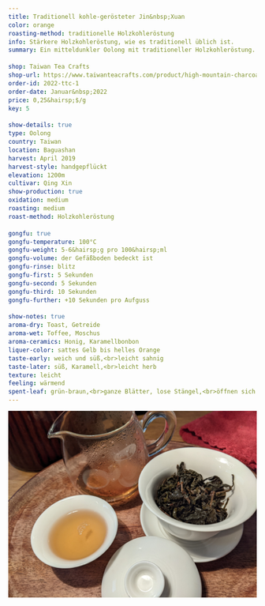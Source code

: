 ```yaml
---
title: Traditionell kohle-gerösteter Jin&nbsp;Xuan
color: orange
roasting-method: traditionelle Holzkohleröstung
info: Stärkere Holzkohleröstung, wie es traditionell üblich ist.
summary: Ein mitteldunkler Oolong mit traditioneller Holzkohleröstung. Süße Honignoten verbinden sich mit deutlichen, aber nicht zu starken Röstnoten und erinnern stellenweise an den Geschmack von Karamellbonbons.

shop: Taiwan Tea Crafts
shop-url: https://www.taiwanteacrafts.com/product/high-mountain-charcoal-pit-fired-oolong-tea
order-id: 2022-ttc-1
order-date: Januar&nbsp;2022
price: 0,25&hairsp;$/g
key: 5

show-details: true
type: Oolong
country: Taiwan
location: Baguashan
harvest: April 2019
harvest-style: handgepflückt
elevation: 1200m
cultivar: Qing Xin
show-production: true
oxidation: medium
roasting: medium
roast-method: Holzkohleröstung

gongfu: true
gongfu-temperature: 100°C
gongfu-weight: 5-6&hairsp;g pro 100&hairsp;ml
gongfu-volume: der Gefäßboden bedeckt ist
gongfu-rinse: blitz
gongfu-first: 5 Sekunden
gongfu-second: 5 Sekunden
gongfu-third: 10 Sekunden
gongfu-further: +10 Sekunden pro Aufguss

show-notes: true
aroma-dry: Toast, Getreide
aroma-wet: Toffee, Moschus
aroma-ceramics: Honig, Karamellbonbon
liquer-color: sattes Gelb bis helles Orange
taste-early: weich und süß,<br>leicht sahnig
taste-later: süß, Karamell,<br>leicht herb
texture: leicht
feeling: wärmend
spent-leaf: grün-braun,<br>ganze Blätter, lose Stängel,<br>öffnen sich auch nach dem Aufgießen nicht komplett
---
```

<img src="/assets/img/orders/2022-ttc-1/tcrqx/04-third-infusion.jpg" alt="Ein mitteldunkler Oolong mit aufgegangenen Blättern im Gaiwan, daneben eine Schale mit einem hellorangenen Aufguss.">